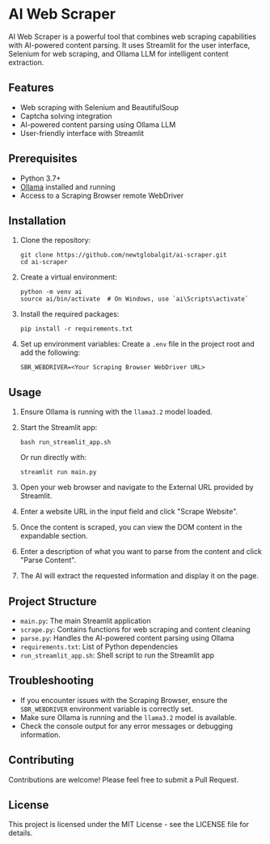 # AI Web Scraper

AI Web Scraper is a powerful tool that combines web scraping capabilities with AI-powered content parsing. It uses Streamlit for the user interface, Selenium for web scraping, and Ollama LLM for intelligent content extraction.

## Features

- Web scraping with Selenium and BeautifulSoup
- Captcha solving integration
- AI-powered content parsing using Ollama LLM
- User-friendly interface with Streamlit

## Prerequisites

- Python 3.7+
- [Ollama](https://ollama.ai/) installed and running
- Access to a Scraping Browser remote WebDriver

## Installation

1. Clone the repository:
   ```
   git clone https://github.com/newtglobalgit/ai-scraper.git
   cd ai-scraper
   ```

2. Create a virtual environment:
   ```
   python -m venv ai
   source ai/bin/activate  # On Windows, use `ai\Scripts\activate`
   ```

3. Install the required packages:
   ```
   pip install -r requirements.txt
   ```

4. Set up environment variables:
   Create a `.env` file in the project root and add the following:
   ```
   SBR_WEBDRIVER=<Your Scraping Browser WebDriver URL>
   ```

## Usage

1. Ensure Ollama is running with the `llama3.2` model loaded.

2. Start the Streamlit app:
   ```
   bash run_streamlit_app.sh
   ```
   Or run directly with:
   ```
   streamlit run main.py
   ```

3. Open your web browser and navigate to the External URL provided by Streamlit.

4. Enter a website URL in the input field and click "Scrape Website".

5. Once the content is scraped, you can view the DOM content in the expandable section.

6. Enter a description of what you want to parse from the content and click "Parse Content".

7. The AI will extract the requested information and display it on the page.

## Project Structure

- `main.py`: The main Streamlit application
- `scrape.py`: Contains functions for web scraping and content cleaning
- `parse.py`: Handles the AI-powered content parsing using Ollama
- `requirements.txt`: List of Python dependencies
- `run_streamlit_app.sh`: Shell script to run the Streamlit app

## Troubleshooting

- If you encounter issues with the Scraping Browser, ensure the `SBR_WEBDRIVER` environment variable is correctly set.
- Make sure Ollama is running and the `llama3.2` model is available.
- Check the console output for any error messages or debugging information.

## Contributing

Contributions are welcome! Please feel free to submit a Pull Request.

## License

This project is licensed under the MIT License - see the LICENSE file for details.
